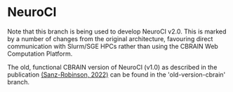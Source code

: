 # NeuroCI

Note that this branch is being used to develop NeuroCI v2.0. This is marked by a number of changes from the original architecture, favouring direct communication with Slurm/SGE HPCs rather than using the CBRAIN Web Computation Platform.

The old, functional CBRAIN version of NeuroCI (v1.0) as described in the publication [(Sanz-Robinson, 2022)](https://ieeexplore.ieee.org/document/9973641) can be found in the 'old-version-cbrain' branch.
